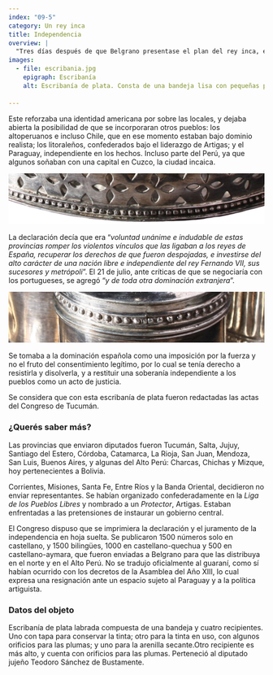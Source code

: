 ```yaml
---
index: "09-5"
category: Un rey inca
title: Independencia
overview: |
  "Tres días después de que Belgrano presentase el plan del rey inca, el *Soberano Congreso de las Provincias Unidas del Río de la Plata* dio un paso fundamental: declaró la independencia. Al hacerlo cambió el nombre del nuevo Estado por *Provincias Unidas en Sud-América*."
images:
  - file: escribania.jpg
    epigraph: Escribanía
    alt: Escribanía de plata. Consta de una bandeja lisa con pequeñas patas y borde floreado. Sobre la bandeja descansan dos frascos de plata para tinta con tapa cónica, uno para arenilla y un porta pluma con orificios en la tapa para sostener la pluma.

---
```


Este reforzaba una identidad americana por sobre las locales, y dejaba abierta la posibilidad de que se incorporaran otros pueblos: los altoperuanos e incluso Chile, que en ese momento estaban bajo dominio realista; los litoraleños, confederados bajo el liderazgo de Artigas; y el Paraguay, independiente en los hechos. Incluso parte del Perú, ya que algunos soñaban con una capital en Cuzco, la ciudad incaica.

![](./eje09-5-a.jpg)

La declaración decía que era “*voluntad unánime e indudable de estas provincias romper los violentos vínculos que las ligaban a los reyes de España, recuperar los derechos de que fueron despojadas, e investirse del alto carácter de una nación libre e independiente del rey Fernando VII, sus sucesores y metrópoli*”. El 21 de julio, ante críticas de que se negociaría con los portugueses, se agregó “*y de toda otra dominación extranjera*”.

![](./eje09-5-b.jpg)

Se tomaba a la dominación española como una imposición por la fuerza y no el fruto del consentimiento legítimo, por lo cual se tenía derecho a resistirla y disolverla, y a restituir una soberanía independiente a los pueblos como un acto de justicia.

Se considera que con esta escribanía de plata fueron redactadas las actas del Congreso de Tucumán.

### ¿Querés saber más?
Las provincias que enviaron diputados fueron Tucumán, Salta, Jujuy, Santiago del Estero, Córdoba, Catamarca, La Rioja, San Juan, Mendoza, San Luis, Buenos Aires, y algunas del Alto Perú: Charcas, Chichas y Mizque, hoy pertenecientes a Bolivia.

Corrientes, Misiones, Santa Fe, Entre Ríos y la Banda Oriental, decidieron no enviar representantes. Se habían organizado confederadamente en la *Liga de los Pueblos Libres* y nombrado a un *Protector*, Artigas. Estaban enfrentadas a las pretensiones de instaurar un gobierno central.

El Congreso dispuso que se imprimiera la declaración y el juramento de la independencia en hoja suelta. Se publicaron 1500 números solo en castellano, y 1500 bilingües, 1000 en castellano-quechua y 500 en castellano-aymara, que fueron enviadas a Belgrano para que las distribuya en el norte y en el Alto Perú. No se tradujo oficialmente al guaraní, como sí habían ocurrido con los decretos de la Asamblea del Año XIII, lo cual expresa una resignación ante un espacio sujeto al Paraguay y a la política artiguista.


### Datos del objeto

Escribanía de plata labrada compuesta de una bandeja y cuatro recipientes. Uno con tapa para conservar la tinta; otro para la tinta en uso, con algunos orificios para las plumas; y uno para la arenilla secante.Otro recipiente es más alto, y cuenta con orificios para las plumas. Perteneció al diputado jujeño Teodoro Sánchez de Bustamente.

